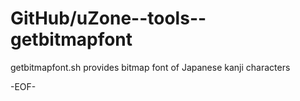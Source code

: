 # GitHub/uZone--tools--getbitmapfont

getbitmapfont.sh provides bitmap font of Japanese kanji characters

-EOF-
